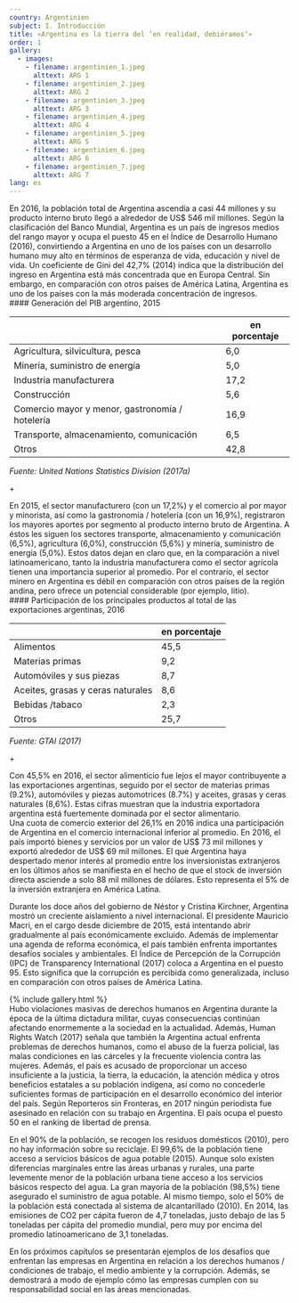 ```yaml
---
country: Argentinien
subject: I.	Introducción
title: «Argentina es la tierra del ‘en realidad, debiéramos‘»
order: 1
gallery:
  - images:
    - filename: argentinien_1.jpeg
      alttext: ARG 1
    - filename: argentinien_2.jpeg
      alttext: ARG 2
    - filename: argentinien_3.jpeg
      alttext: ARG 3
    - filename: argentinien_4.jpeg
      alttext: ARG 4
    - filename: argentinien_5.jpeg
      alttext: ARG 5
    - filename: argentinien_6.jpeg
      alttext: ARG 6
    - filename: argentinien_7.jpeg
      alttext: ARG 7
lang: es
---
```

<!-- Text mit Sidestory rechts -->
<div class="has-sidestories-right grid" markdown="1">

<div class="content" markdown="1">
En 2016, la población total de Argentina ascendía a casi 44 millones y su producto interno bruto llegó a alrededor de US$ 546 mil millones. Según la clasificación del Banco Mundial, Argentina es un país de ingresos medios del rango mayor y ocupa el puesto 45 en el Índice de Desarrollo Humano (2016), convirtiendo a Argentina en uno de los países con un desarrollo humano muy alto en términos de esperanza de vida, educación y nivel de vida. Un coeficiente de Gini del 42,7% (2014) indica que la distribución del ingreso en Argentina está más concentrada que en Europa Central. Sin embargo, en comparación con otros países de América Latina, Argentina es uno de los países con la más moderada concentración de ingresos.
</div>

<div class="sidestory sidestory-right" markdown="1">
#### Generación del PIB argentino, 2015

 &nbsp; | en porcentaje
 --- | ---
 Agricultura, silvicultura, pesca | 6,0
 Minería, suministro de energía | 5,0
 Industria manufacturera | 17,2
 Construcción | 5,6
 Comercio mayor y menor, gastronomía / hotelería | 16,9
 Transporte, almacenamiento, comunicación | 6,5
 Otros | 42,8

_Fuente: United Nations Statistics Division (2017a)_
<p class="sidestory-toggle"><span>+</span></p>
</div>

<div class="overlay sidestory-right-content content">
<div class="ss-content" markdown="1">
En 2015, el sector manufacturero (con un 17,2%) y el comercio al por mayor y minorista, así como la gastronomía / hotelería (con un 16,9%), registraron los mayores aportes por segmento al producto interno bruto de Argentina. A éstos les siguen los sectores transporte, almacenamiento y comunicación (6,5%), agricultura (6,0%), construcción (5,6%) y minería, suministro de energía (5,0%). Estos datos dejan en claro que, en la comparación a nivel latinoamericano, tanto la industria manufacturera como el sector agrícola tienen una importancia superior al promedio. Por el contrario, el sector minero en Argentina es débil en comparación con otros países de la región andina, pero ofrece un potencial considerable (por ejemplo, litio).
</div>
</div>

</div>


<!-- Text mit Sidestory links -->
<div class="has-sidestories-left grid" markdown="1">

<div class="sidestory sidestory-left" markdown="1">
#### Participación de los principales productos al total de las exportaciones argentinas, 2016

 &nbsp; | en porcentaje
--- | ---
Alimentos | 45,5
Materias primas | 9,2
Automóviles y sus piezas | 8,7
Aceites, grasas y ceras naturales | 8,6
Bebidas /tabaco | 2,3
Otros | 25,7

_Fuente: GTAI (2017)_

<p class="sidestory-toggle"><span>+</span></p>
</div>

<div class="overlay sidestory-left-content content">
<div class="ss-content" markdown="1">
Con 45,5% en 2016, el sector alimenticio fue lejos el mayor contribuyente a las exportaciones argentinas, seguido por el sector de materias primas (9.2%), automóviles y piezas automotrices (8.7%) y aceites, grasas y ceras naturales (8,6%). Estas cifras muestran que la industria exportadora argentina está fuertemente dominada por el sector alimentario.
</div>
</div>

<div class="content" markdown="1">
Una cuota de comercio exterior del 26,1% en 2016 indica una participación de Argentina en el comercio internacional inferior al promedio. En 2016, el país importó bienes y servicios por un valor de US$ 73 mil millones y exportó alrededor de US$ 69 mil millones. El que Argentina haya despertado menor interés al promedio entre los inversionistas extranjeros en los últimos años se manifiesta en el hecho de que el stock de inversión directa asciende a solo 88 mil millones de dólares. Esto representa el 5% de la inversión extranjera en América Latina.

Durante los doce años del gobierno de Néstor y Cristina Kirchner, Argentina mostró un creciente aislamiento a nivel internacional. El presidente Mauricio Macri, en el cargo desde diciembre de 2015, está intentando abrir gradualmente al país económicamente excluido. Además de implementar una agenda de reforma económica, el país también enfrenta importantes desafíos sociales y ambientales. El Índice de Percepción de la Corrupción (IPC) de Transparency International (2017) coloca a Argentina en el puesto 95. Esto significa que la corrupción es percibida como generalizada, incluso en comparación con otros países de América Latina.
</div>

</div>


<div class="media-wrapper">
{% include gallery.html %}
</div>

<div class="content" markdown="1">
Hubo violaciones masivas de derechos humanos en Argentina durante la época de la última dictadura militar, cuyas consecuencias continúan afectando enormemente a la sociedad en la actualidad. Además, Human Rights Watch (2017) señala que también la Argentina actual enfrenta problemas de derechos humanos, como el abuso de la fuerza policial, las malas condiciones en las cárceles y la frecuente violencia contra las mujeres. Además, el país es acusado de proporcionar un acceso insuficiente a la justicia, la tierra, la educación, la atención médica y otros beneficios estatales a su población indígena, así como no concederle suficientes formas de participación en el desarrollo económico del interior del país. Según Reporteros sin Fronteras, en 2017 ningún periodista fue asesinado en relación con su trabajo en Argentina. El país ocupa el puesto 50 en el ranking de libertad de prensa.

En el 90% de la población, se recogen los residuos domésticos (2010), pero no hay información sobre su reciclaje. El 99,6% de la población tiene acceso a servicios básicos de agua potable (2015). Aunque solo existen diferencias marginales entre las áreas urbanas y rurales, una parte levemente menor de la población urbana tiene acceso a los servicios básicos respecto del agua. La gran mayoría de la población (98,5%) tiene asegurado el suministro de agua potable. Al mismo tiempo, solo el 50% de la población está conectada al sistema de alcantarillado (2010). En 2014, las emisiones de CO2 per cápita fueron de 4,7 toneladas, justo debajo de las 5 toneladas per cápita del promedio mundial, pero muy por encima del promedio latinoamericano de 3,1 toneladas.

En los próximos capítulos se presentarán ejemplos de los desafíos que enfrentan las empresas en Argentina en relación a los derechos humanos / condiciones de trabajo, el medio ambiente y la corrupción. Además, se demostrará a modo de ejemplo cómo las empresas cumplen con su responsabilidad social en las áreas mencionadas.
</div>
